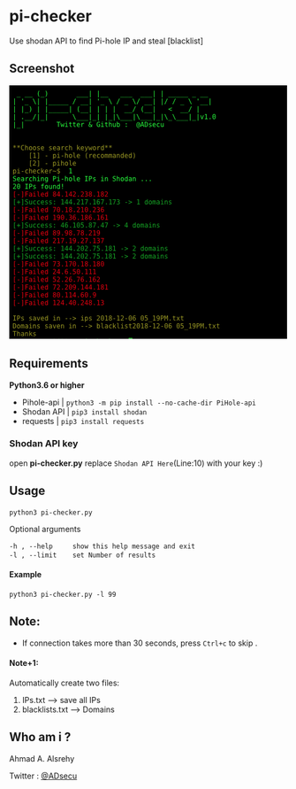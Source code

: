 # pi-checker
Use shodan API to find Pi-hole IP and steal [blacklist]


## Screenshot
![s c](screenshot.png "screenshot")

## Requirements
**Python3.6 or higher**
- Pihole-api |  `python3 -m pip install --no-cache-dir PiHole-api`
- Shodan API | `pip3 install shodan`
- requests   | `pip3 install requests`
### Shodan API key
open **pi-checker.py** replace `Shodan API Here`(Line:10) with your key :) 

## Usage
```
python3 pi-checker.py 
```
Optional arguments
```
-h , --help     show this help message and exit
-l , --limit    set Number of results
```

#### Example 
```
python3 pi-checker.py -l 99
```
## Note:
- If connection takes more than 30 seconds, press `Ctrl+c` to skip .
#### Note+1:
Automatically create two files:
1. IPs.txt --> save all IPs
2. blacklists.txt --> Domains
 
 ## Who am i ?
 Ahmad A. Alsrehy
 
 Twitter : [@ADsecu](http://twitter.com/adsecu) 
